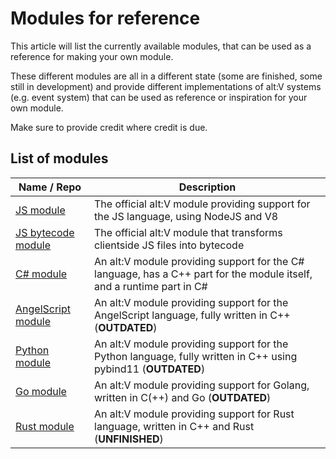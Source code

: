 # Modules for reference

This article will list the currently available modules, that can be used as a reference for making your own module.

These different modules are all in a different state (some are finished, some still in development) and provide
different implementations of alt:V systems (e.g. event system) that can be used as reference or inspiration for
your own module.

Make sure to provide credit where credit is due.

## List of modules

| Name / Repo                                                     | Description                                                                                                              | 
| --------------------------------------------------------------- | ------------------------------------------------------------------------------------------------------------------------ |
| [JS module](https://github.com/altmp/altv-js-module)            | The official alt:V module providing support for the JS language, using NodeJS and V8                                     |
| [JS bytecode module](https://github.com/altmp/altv-js-bytecode) | The official alt:V module that transforms clientside JS files into bytecode                                              |
| [C# module](https://github.com/FabianTerhorst/coreclr-module)   | An alt:V module providing support for the C# language, has a C++ part for the module itself, and a runtime part in C#    |
| [AngelScript module](https://github.com/LeonMrBonnie/altv-angelscript-module) | An alt:V module providing support for the AngelScript language, fully written in C++ (**OUTDATED**)        |
| [Python module](https://github.com/Marvisak/altv-python-module) | An alt:V module providing support for the Python language, fully written in C++ using pybind11 (**OUTDATED**)            |
| [Go module](https://github.com/Timo972/altv-go)                 | An alt:V module providing support for Golang, written in C(++) and Go (**OUTDATED**)                                     |
| [Rust module](https://github.com/xxshady/altv-rust)              | An alt:V module providing support for Rust language, written in C++ and Rust (**UNFINISHED**)                                     |
